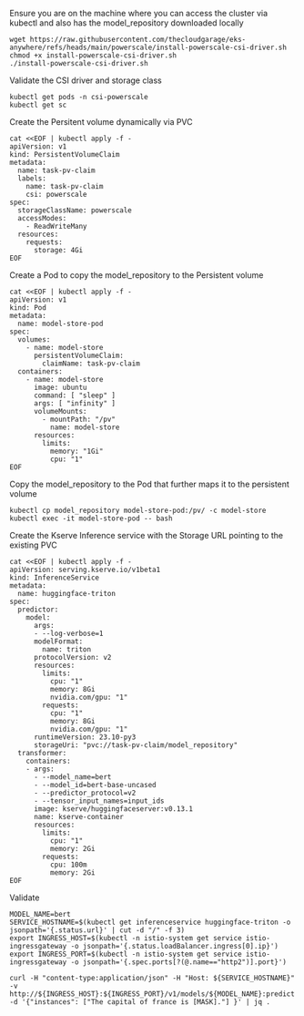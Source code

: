 Ensure you are on the machine where you can access the cluster via kubectl and also has the model_repository downloaded locally
```
wget https://raw.githubusercontent.com/thecloudgarage/eks-anywhere/refs/heads/main/powerscale/install-powerscale-csi-driver.sh
chmod +x install-powerscale-csi-driver.sh
./install-powerscale-csi-driver.sh
```
Validate the CSI driver and storage class
```
kubectl get pods -n csi-powerscale
kubectl get sc
```
Create the Persitent volume dynamically via PVC
```
cat <<EOF | kubectl apply -f -
apiVersion: v1
kind: PersistentVolumeClaim
metadata:
  name: task-pv-claim
  labels:
    name: task-pv-claim
    csi: powerscale
spec:
  storageClassName: powerscale
  accessModes:
    - ReadWriteMany
  resources:
    requests:
      storage: 4Gi
EOF
```
Create a Pod to copy the model_repository to the Persistent volume
```
cat <<EOF | kubectl apply -f -
apiVersion: v1
kind: Pod
metadata:
  name: model-store-pod
spec:
  volumes:
    - name: model-store
      persistentVolumeClaim:
        claimName: task-pv-claim
  containers:
    - name: model-store
      image: ubuntu
      command: [ "sleep" ]
      args: [ "infinity" ]
      volumeMounts:
        - mountPath: "/pv"
          name: model-store
      resources:
        limits:
          memory: "1Gi"
          cpu: "1"
EOF
```
Copy the model_repository to the Pod that further maps it to the persistent volume
```
kubectl cp model_repository model-store-pod:/pv/ -c model-store
kubectl exec -it model-store-pod -- bash
```
Create the Kserve Inference service with the Storage URL pointing to the existing PVC
```
cat <<EOF | kubectl apply -f -
apiVersion: serving.kserve.io/v1beta1
kind: InferenceService
metadata:
  name: huggingface-triton
spec:
  predictor:
    model:
      args:
      - --log-verbose=1
      modelFormat:
        name: triton
      protocolVersion: v2
      resources:
        limits:
          cpu: "1"
          memory: 8Gi
          nvidia.com/gpu: "1"
        requests:
          cpu: "1"
          memory: 8Gi
          nvidia.com/gpu: "1"
      runtimeVersion: 23.10-py3
      storageUri: "pvc://task-pv-claim/model_repository"
  transformer:
    containers:
    - args:
      - --model_name=bert
      - --model_id=bert-base-uncased
      - --predictor_protocol=v2
      - --tensor_input_names=input_ids
      image: kserve/huggingfaceserver:v0.13.1
      name: kserve-container
      resources:
        limits:
          cpu: "1"
          memory: 2Gi
        requests:
          cpu: 100m
          memory: 2Gi
EOF
```
Validate
```
MODEL_NAME=bert
SERVICE_HOSTNAME=$(kubectl get inferenceservice huggingface-triton -o jsonpath='{.status.url}' | cut -d "/" -f 3)
export INGRESS_HOST=$(kubectl -n istio-system get service istio-ingressgateway -o jsonpath='{.status.loadBalancer.ingress[0].ip}')
export INGRESS_PORT=$(kubectl -n istio-system get service istio-ingressgateway -o jsonpath='{.spec.ports[?(@.name=="http2")].port}')

curl -H "content-type:application/json" -H "Host: ${SERVICE_HOSTNAME}" -v http://${INGRESS_HOST}:${INGRESS_PORT}/v1/models/${MODEL_NAME}:predict -d '{"instances": ["The capital of france is [MASK]."] }' | jq .
```


